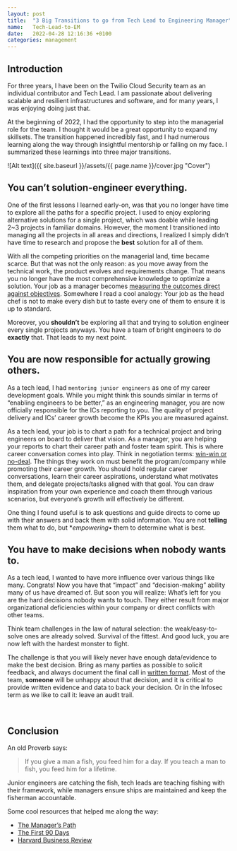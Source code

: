 ```yaml
---
layout: post
title:  "3 Big Transitions to go from Tech Lead to Engineering Manager"
name:   Tech-Lead-to-EM
date:   2022-04-28 12:16:36 +0100
categories: management
---
```



## Introduction
For three years, I have been on the Twilio Cloud Security team as an individual contributor and Tech Lead. I am passionate about delivering scalable and resilient infrastructures and software, and for many years, I was enjoying doing just that.

At the beginning of 2022, I had the opportunity to step into the managerial role for the team. I thought it would be a great opportunity to expand my skillsets. The transition happened incredibly fast, and I had numerous learning along the way through insightful mentorship or falling on my face. I summarized these learnings into three major transitions.   

![Alt text]({{ site.baseurl }}/assets/{{ page.name }}/cover.jpg "Cover")



## You can’t solution-engineer everything.

One of the first lessons I learned early-on, was that you no longer have time to explore all the paths for a specific project. I used to enjoy exploring alternative solutions for a single project, which was doable while leading 2~3 projects in familiar domains. However, the moment I transitioned into managing all the projects in all areas and directions, I realized I simply didn’t have time to research and propose the **best** solution for all of them.

With all the competing priorities on the managerial land, time became scarce. But that was not the only reason: as you move away from the technical work, the product evolves and requirements change. That means you no longer have the most comprehensive knowledge to optimize a solution. Your job as a manager becomes [measuring the outcomes direct against objectives](https://medium.dave-bailey.com/a-manager-guide-to-holding-your-team-accountable-a05aac67294c). Somewhere I read a cool analogy: Your job as the head chef is not to make every dish but to taste every one of them to ensure it is up to standard.

Moreover, you **shouldn’t** be exploring all that and trying to solution engineer every single projects anyways. You have a team of bright engineers to do **exactly** that. That leads to my next point.


## You are now responsible for **actually** growing others.

As a tech lead, I had `mentoring junior engineers` as one of my career development goals. While you might think this sounds similar in terms of “enabling engineers to be better,” as an engineering manager, you are now officially responsible for the ICs reporting to you. The quality of project delivery and ICs’ career growth become the KPIs you are measured against.

As a tech lead, your job is to chart a path for a technical project and bring engineers on board to deliver that vision. As a manager, you are helping your reports to chart their career path and foster team spirit. This is where career conversation comes into play. Think in negotiation terms: [win-win or no-deal](https://www.franklincovey.com/habit-4/). The things they work on must benefit the program/company while promoting their career growth. You should hold regular career conversations, learn their career aspirations, understand what motivates them, and delegate projects/tasks aligned with that goal. You can draw inspiration from your own experience and coach them through various scenarios, but everyone’s growth will effectively be different.


One thing I found useful is to ask questions and guide directs to come up with their answers and back them with solid information. You are not **telling** them what to do, but **empowering•* them to determine what is best.


## You have to make decisions when nobody wants to.

As a tech lead, I wanted to have more influence over various things like many. Congrats! Now you have that “impact” and “decision-making” ability many of us have dreamed of. But soon you will realize: What’s left for you are the hard decisions nobody wants to touch. They either result from major organizational deficiencies within your company or direct conflicts with other teams.

Think team challenges in the law of natural selection: the weak/easy-to-solve ones are already solved. Survival of the fittest. And good luck, you are now left with the hardest monster to fight.

The challenge is that you will likely never have enough data/evidence to make the best decision. Bring as many parties as possible to solicit feedback, and always document the final call in [written format](https://en.wikipedia.org/wiki/SBAR). Most of the team, **someone** will be unhappy about that decision, and it is critical to provide written evidence and data to back your decision. Or in the Infosec term as we like to call it: leave an audit trail.


<br>

## Conclusion
An old Proverb says:
>If you give a man a fish, you feed him for a day. If you teach a man to fish, you feed him for a lifetime.

Junior engineers are catching the fish, tech leads are teaching fishing with their framework, while managers ensure ships are maintained and keep the fisherman accountable.

Some cool resources that helped me along the way:
- [The Manager’s Path](https://www.oreilly.com/library/view/the-managers-path/9781491973882/)
- [The First 90 Days](https://hbr.org/books/watkins)
- [Harvard Business Review](https://hbr.org/)
